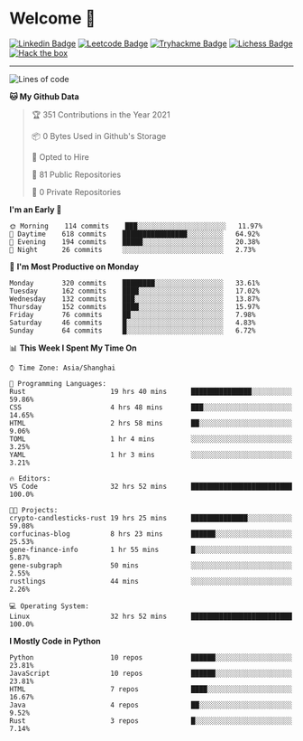 # Welcome 👋

[![Linkedin Badge](https://img.shields.io/badge/-PedroTorres-blue?style=flat-square&logo=Linkedin&logoColor=white&link=https://www.linkedin.com/in/PedroTorres/)](https://www.linkedin.com/in/pedro-torres-cruz/)
[![Leetcode Badge](https://img.shields.io/badge/profile-leetcode-green)](https://leetcode.com/corfucinas/)
[![Tryhackme Badge](https://img.shields.io/badge/profile-tryhackme-blue)](https://tryhackme.com/p/Corfucinas/)
[![Lichess Badge](https://img.shields.io/badge/challenge_me-lichess-yellow)](https://lichess.org/@/Corfucinas)
[![Hack the box](https://img.shields.io/badge/hack_the_box-profile-red)](https://www.hackthebox.eu/profile/375826)

---

<!--START_SECTION:waka-->
![Lines of code](https://img.shields.io/badge/From%20Hello%20World%20I%27ve%20Written-1.5%20million%20lines%20of%20code-blue)

**🐱 My Github Data** 

> 🏆 351 Contributions in the Year 2021
 > 
> 📦 0 Bytes Used in Github's Storage 
 > 
> 💼 Opted to Hire
 > 
> 📜 81 Public Repositories 
 > 
> 🔑 0 Private Repositories  
 > 
**I'm an Early 🐤** 

```text
🌞 Morning    114 commits    ███░░░░░░░░░░░░░░░░░░░░░░   11.97% 
🌆 Daytime    618 commits    ████████████████░░░░░░░░░   64.92% 
🌃 Evening    194 commits    █████░░░░░░░░░░░░░░░░░░░░   20.38% 
🌙 Night      26 commits     ░░░░░░░░░░░░░░░░░░░░░░░░░   2.73%

```
📅 **I'm Most Productive on Monday** 

```text
Monday       320 commits    ████████░░░░░░░░░░░░░░░░░   33.61% 
Tuesday      162 commits    ████░░░░░░░░░░░░░░░░░░░░░   17.02% 
Wednesday    132 commits    ███░░░░░░░░░░░░░░░░░░░░░░   13.87% 
Thursday     152 commits    ████░░░░░░░░░░░░░░░░░░░░░   15.97% 
Friday       76 commits     ██░░░░░░░░░░░░░░░░░░░░░░░   7.98% 
Saturday     46 commits     █░░░░░░░░░░░░░░░░░░░░░░░░   4.83% 
Sunday       64 commits     █░░░░░░░░░░░░░░░░░░░░░░░░   6.72%

```


📊 **This Week I Spent My Time On** 

```text
⌚︎ Time Zone: Asia/Shanghai

💬 Programming Languages: 
Rust                     19 hrs 40 mins      ███████████████░░░░░░░░░░   59.86% 
CSS                      4 hrs 48 mins       ███░░░░░░░░░░░░░░░░░░░░░░   14.65% 
HTML                     2 hrs 58 mins       ██░░░░░░░░░░░░░░░░░░░░░░░   9.06% 
TOML                     1 hr 4 mins         ░░░░░░░░░░░░░░░░░░░░░░░░░   3.25% 
YAML                     1 hr 3 mins         ░░░░░░░░░░░░░░░░░░░░░░░░░   3.21%

🔥 Editors: 
VS Code                  32 hrs 52 mins      █████████████████████████   100.0%

🐱‍💻 Projects: 
crypto-candlesticks-rust 19 hrs 25 mins      ██████████████░░░░░░░░░░░   59.08% 
corfucinas-blog          8 hrs 23 mins       ██████░░░░░░░░░░░░░░░░░░░   25.53% 
gene-finance-info        1 hr 55 mins        █░░░░░░░░░░░░░░░░░░░░░░░░   5.87% 
gene-subgraph            50 mins             ░░░░░░░░░░░░░░░░░░░░░░░░░   2.55% 
rustlings                44 mins             ░░░░░░░░░░░░░░░░░░░░░░░░░   2.26%

💻 Operating System: 
Linux                    32 hrs 52 mins      █████████████████████████   100.0%

```

**I Mostly Code in Python** 

```text
Python                   10 repos            ██████░░░░░░░░░░░░░░░░░░░   23.81% 
JavaScript               10 repos            ██████░░░░░░░░░░░░░░░░░░░   23.81% 
HTML                     7 repos             ████░░░░░░░░░░░░░░░░░░░░░   16.67% 
Java                     4 repos             ██░░░░░░░░░░░░░░░░░░░░░░░   9.52% 
Rust                     3 repos             █░░░░░░░░░░░░░░░░░░░░░░░░   7.14%

```



<!--END_SECTION:waka-->

